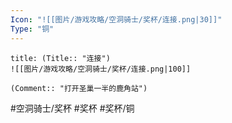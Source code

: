 ```yaml
---
Icon: "![[图片/游戏攻略/空洞骑士/奖杯/连接.png|30]]"
Type: "铜"
---
```

```ad-common-bronze-trophy
title: (Title:: "连接")
![[图片/游戏攻略/空洞骑士/奖杯/连接.png|100]]

(Comment:: "打开圣巢一半的鹿角站")
```

#空洞骑士/奖杯 #奖杯 #奖杯/铜

